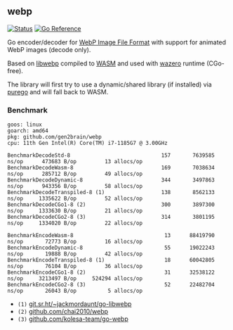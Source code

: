 ## webp
[![Status](https://github.com/gen2brain/webp/actions/workflows/test.yml/badge.svg)](https://github.com/gen2brain/webp/actions)
[![Go Reference](https://pkg.go.dev/badge/github.com/gen2brain/webp.svg)](https://pkg.go.dev/github.com/gen2brain/webp)

Go encoder/decoder for [WebP Image File Format](https://en.wikipedia.org/wiki/WebP) with support for animated WebP images (decode only).

Based on [libwebp](https://github.com/webmproject/libwebp) compiled to [WASM](https://en.wikipedia.org/wiki/WebAssembly) and used with [wazero](https://wazero.io/) runtime (CGo-free).

The library will first try to use a dynamic/shared library (if installed) via [purego](https://github.com/ebitengine/purego) and will fall back to WASM.

### Benchmark

```
goos: linux
goarch: amd64
pkg: github.com/gen2brain/webp
cpu: 11th Gen Intel(R) Core(TM) i7-1185G7 @ 3.00GHz

BenchmarkDecodeStd-8                             157	   7639585 ns/op	  473683 B/op	      13 allocs/op
BenchmarkDecodeWasm-8                            169	   7038634 ns/op	  285712 B/op	      49 allocs/op
BenchmarkDecodeDynamic-8                         344	   3497863 ns/op	  943356 B/op	      58 allocs/op
BenchmarkDecodeTranspiled-8 (1)                  138	   8562133 ns/op	 1335622 B/op	      52 allocs/op
BenchmarkDecodeCGo1-8 (2)                        300	   3897300 ns/op	 1333630 B/op	      21 allocs/op
BenchmarkDecodeCGo2-8 (3)                        314	   3801195 ns/op	 1334020 B/op	      22 allocs/op

BenchmarkEncodeWasm-8                             13	  88419790 ns/op	   72773 B/op	      16 allocs/op
BenchmarkEncodeDynamic-8                          55	  19022243 ns/op	   19888 B/op	      42 allocs/op
BenchmarkEncodeTranspiled-8 (1)                   18	  60042805 ns/op	   76104 B/op	      36 allocs/op
BenchmarkEncodeCGo1-8 (2)                         31	  32538122 ns/op	 3213497 B/op	  524294 allocs/op
BenchmarkEncodeCGo2-8 (3)                         52	  22482704 ns/op	   26043 B/op	       5 allocs/op
```

- `(1)` [git.sr.ht/~jackmordaunt/go-libwebp](https://git.sr.ht/~jackmordaunt/go-libwebp)
- `(2)` [github.com/chai2010/webp](https://github.com/chai2010/webp)
- `(3)` [github.com/kolesa-team/go-webp](https://github.com/kolesa-team/go-webp)

